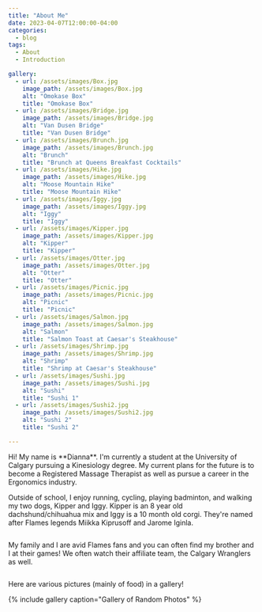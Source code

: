 ```yaml
---
title: "About Me"
date: 2023-04-07T12:00:00-04:00
categories:
  - blog
tags:
  - About
  - Introduction

gallery:
  - url: /assets/images/Box.jpg
    image_path: /assets/images/Box.jpg
    alt: "Omokase Box"
    title: "Omokase Box"
  - url: /assets/images/Bridge.jpg
    image_path: /assets/images/Bridge.jpg
    alt: "Van Dusen Bridge"
    title: "Van Dusen Bridge"
  - url: /assets/images/Brunch.jpg
    image_path: /assets/images/Brunch.jpg
    alt: "Brunch"
    title: "Brunch at Queens Breakfast Cocktails"
  - url: /assets/images/Hike.jpg
    image_path: /assets/images/Hike.jpg
    alt: "Moose Mountain Hike"
    title: "Moose Mountain Hike"
  - url: /assets/images/Iggy.jpg
    image_path: /assets/images/Iggy.jpg
    alt: "Iggy"
    title: "Iggy"
  - url: /assets/images/Kipper.jpg
    image_path: /assets/images/Kipper.jpg
    alt: "Kipper"
    title: "Kipper"
  - url: /assets/images/Otter.jpg
    image_path: /assets/images/Otter.jpg
    alt: "Otter"
    title: "Otter"
  - url: /assets/images/Picnic.jpg
    image_path: /assets/images/Picnic.jpg
    alt: "Picnic"
    title: "Picnic"
  - url: /assets/images/Salmon.jpg
    image_path: /assets/images/Salmon.jpg
    alt: "Salmon"
    title: "Salmon Toast at Caesar's Steakhouse"
  - url: /assets/images/Shrimp.jpg
    image_path: /assets/images/Shrimp.jpg
    alt: "Shrimp"
    title: "Shrimp at Caesar's Steakhouse"
  - url: /assets/images/Sushi.jpg
    image_path: /assets/images/Sushi.jpg
    alt: "Sushi"
    title: "Sushi 1"
  - url: /assets/images/Sushi2.jpg
    image_path: /assets/images/Sushi2.jpg
    alt: "Sushi 2"
    title: "Sushi 2"

---
```


<p> Hi! My name is **Dianna**.
I'm currently a student at the University of Calgary pursuing a Kinesiology degree. 
My current plans for the future is to become a Registered Massage Therapist as well as pursue a career in the Ergonomics industry.
</p>

<p> Outside of school, I enjoy running, cycling, playing badminton, and walking my two dogs, Kipper and Iggy. Kipper is an 8 year old dachshund/chihuahua mix and Iggy is a 10 month old corgi. They're named after Flames legends Miikka Kiprusoff and Jarome Iginla. </p>

<img src="{{ site.url }}{{ site.baseurl }}/assets/images/Dogs.jpg" alt="">


<p> My family and I are avid Flames fans and you can often find my brother and I at their games! We often watch their affiliate team, the Calgary Wranglers as well. </p>

<img src="{{ site.url }}{{ site.baseurl }}/assets/images/Flames.jpg" alt="">

<p> Here are various pictures (mainly of food) in a gallery! </p>

{% include gallery caption="Gallery of Random Photos" %}
